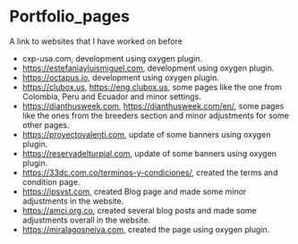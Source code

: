 # Portfolio_pages
A link to websites that I have worked on before 
- cxp-usa.com, development using oxygen plugin.
- https://estefaniayluismiguel.com, development using oxygen plugin.
- https://octapus.io, development using oxygen plugin.
- https://clubox.us, https://eng.clubox.us, some pages like the one from Colombia, Peru and Ecuador and minor settings.
- https://dianthusweek.com, https://dianthusweek.com/en/, some pages like the ones from the breeders section and minor adjustments for some other pages. 
- https://proyectovalenti.com, update of some banners using oxygen plugin.
- https://reservadelturpial.com, update of some banners using oxygen plugin.
- https://33dc.com.co/terminos-y-condiciones/, created the terms and condition page.
- https://ipsvst.com, created Blog page and made some minor adjustments in the website.
- https://amci.org.co, created several blog posts and made some adjustments overall in the website. 
- https://miralagosneiva.com, created the page using oxygen plugin. 

